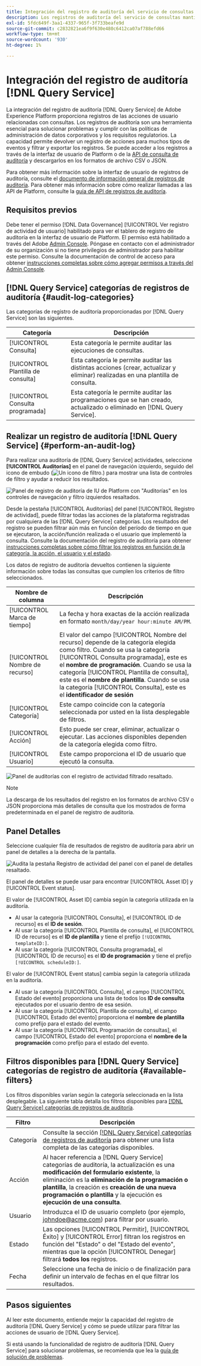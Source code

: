 ```yaml
---
title: Integración del registro de auditoría del servicio de consultas
description: Los registros de auditoría del servicio de consultas mantienen registros de diversas acciones del usuario para formar una pista de auditoría para la resolución de problemas o el cumplimiento de las políticas de administración de datos corporativos y los requisitos regulatorios. Este tutorial proporciona información general sobre las funciones del registro de auditoría específicas del servicio de consultas.
exl-id: 5fdc649f-3aa1-4337-965f-3f733beafe9d
source-git-commit: c2832821ea6f9f630e480c6412ca07af788efd66
workflow-type: tm+mt
source-wordcount: '930'
ht-degree: 1%

---
```


# Integración del registro de auditoría [!DNL Query Service]

La integración del registro de auditoría [!DNL Query Service] de Adobe Experience Platform proporciona registros de las acciones de usuario relacionadas con consultas. Los registros de auditoría son una herramienta esencial para solucionar problemas y cumplir con las políticas de administración de datos corporativos y los requisitos regulatorios. La capacidad permite devolver un registro de acciones para muchos tipos de eventos y filtrar y exportar los registros. Se puede acceder a los registros a través de la interfaz de usuario de Platform o de la [API de consulta de auditoría](https://www.adobe.io/experience-platform-apis/references/audit-query/) y descargarlos en los formatos de archivo CSV o JSON.

Para obtener más información sobre la interfaz de usuario de registros de auditoría, consulte el [documento de información general de registros de auditoría](../../landing/governance-privacy-security/audit-logs/overview.md). Para obtener más información sobre cómo realizar llamadas a las API de Platform, consulte la [guía de API de registros de auditoría](../../landing/api-guide.md).

## Requisitos previos

Debe tener el permiso [!DNL Data Governance] [!UICONTROL Ver registro de actividad de usuario] habilitado para ver el tablero de registro de auditoría en la interfaz de usuario de Platform. El permiso está habilitado a través del Adobe [Admin Console](https://adminconsole.adobe.com/). Póngase en contacto con el administrador de su organización si no tiene privilegios de administrador para habilitar este permiso. Consulte la documentación de control de acceso para obtener [instrucciones completas sobre cómo agregar permisos a través del Admin Console](../../access-control/home.md).

## [!DNL Query Service] categorías de registros de auditoría {#audit-log-categories}

Las categorías de registro de auditoría proporcionadas por [!DNL Query Service] son las siguientes.

| Categoría | Descripción |
|---|---|
| [!UICONTROL Consulta] | Esta categoría le permite auditar las ejecuciones de consultas. |
| [!UICONTROL Plantilla de consulta] | Esta categoría le permite auditar las distintas acciones (crear, actualizar y eliminar) realizadas en una plantilla de consulta. |
| [!UICONTROL Consulta programada] | Esta categoría le permite auditar las programaciones que se han creado, actualizado o eliminado en [!DNL Query Service]. |

## Realizar un registro de auditoría [!DNL Query Service] {#perform-an-audit-log}

Para realizar una auditoría de [!DNL Query Service] actividades, seleccione **[!UICONTROL Auditorías]** en el panel de navegación izquierdo, seguido del icono de embudo (![Un icono de filtro.](/help/images/icons/filter.png)) para mostrar una lista de controles de filtro y ayudar a reducir los resultados.

![Panel de registro de auditoría de IU de Platform con &quot;Auditorías&quot; en los controles de navegación y filtro izquierdos resaltados.](../images/audit-log/filter-controls.png)

Desde la pestaña [!UICONTROL Auditorías] del panel [!UICONTROL Registro de actividad], puede filtrar todas las acciones de la plataforma registradas por cualquiera de las [!DNL Query Service] categorías. Los resultados del registro se pueden filtrar aún más en función del período de tiempo en que se ejecutaron, la acción/función realizada o el usuario que implementó la consulta. Consulte la documentación del registro de auditoría para obtener [instrucciones completas sobre cómo filtrar los registros en función de la categoría, la acción, el usuario y el estado](../../landing/governance-privacy-security/audit-logs/overview.md#managing-audit-logs-in-the-ui).

Los datos de registro de auditoría devueltos contienen la siguiente información sobre todas las consultas que cumplen los criterios de filtro seleccionados.

| Nombre de columna | Descripción |
|---|---|
| [!UICONTROL Marca de tiempo] | La fecha y hora exactas de la acción realizada en formato `month/day/year hour:minute AM/PM`. |
| [!UICONTROL Nombre de recurso] | El valor del campo [!UICONTROL Nombre del recurso] depende de la categoría elegida como filtro. Cuando se usa la categoría [!UICONTROL Consulta programada], este es el **nombre de programación**. Cuando se usa la categoría [!UICONTROL Plantilla de consulta], este es el **nombre de plantilla**. Cuando se usa la categoría [!UICONTROL Consulta], este es el **identificador de sesión** |
| [!UICONTROL Categoría] | Este campo coincide con la categoría seleccionada por usted en la lista desplegable de filtros. |
| [!UICONTROL Acción] | Esto puede ser crear, eliminar, actualizar o ejecutar. Las acciones disponibles dependen de la categoría elegida como filtro. |
| [!UICONTROL Usuario] | Este campo proporciona el ID de usuario que ejecutó la consulta. |

![Panel de auditorías con el registro de actividad filtrado resaltado.](../images/audit-log/filtered-activity.png)

>[!NOTE]
>
>La descarga de los resultados del registro en los formatos de archivo CSV o JSON proporciona más detalles de consulta que los mostrados de forma predeterminada en el panel de registro de auditoría.

## Panel Detalles

Seleccione cualquier fila de resultados de registro de auditoría para abrir un panel de detalles a la derecha de la pantalla.

![Audita la pestaña Registro de actividad del panel con el panel de detalles resaltado.](../images/audit-log/details-panel.png)

El panel de detalles se puede usar para encontrar [!UICONTROL Asset ID] y [!UICONTROL Event status].

El valor de [!UICONTROL Asset ID] cambia según la categoría utilizada en la auditoría.

* Al usar la categoría [!UICONTROL Consulta], el [!UICONTROL ID de recurso] es el **ID de sesión**.
* Al usar la categoría [!UICONTROL Plantilla de consulta], el [!UICONTROL ID de recurso] es el **ID de plantilla** y tiene el prefijo `[!UICONTROL templateID:]`.
* Al usar la categoría [!UICONTROL Consulta programada], el [!UICONTROL ID de recurso] es el **ID de programación** y tiene el prefijo `[!UICONTROL scheduleID:]`.

El valor de [!UICONTROL Event status] cambia según la categoría utilizada en la auditoría.

* Al usar la categoría [!UICONTROL Consulta], el campo [!UICONTROL Estado del evento] proporciona una lista de todos los **ID de consulta** ejecutados por el usuario dentro de esa sesión.
* Al usar la categoría [!UICONTROL Plantilla de consulta], el campo [!UICONTROL Estado del evento] proporciona el **nombre de plantilla** como prefijo para el estado del evento.
* Al usar la categoría [!UICONTROL Programación de consultas], el campo [!UICONTROL Estado del evento] proporciona el **nombre de la programación** como prefijo para el estado del evento.

## Filtros disponibles para [!DNL Query Service] categorías de registro de auditoría {#available-filters}

Los filtros disponibles varían según la categoría seleccionada en la lista desplegable. La siguiente tabla detalla los filtros disponibles para [[!DNL Query Service] categorías de registros de auditoría](#audit-log-categories).

| Filtro | Descripción |
|---|---|
| Categoría | Consulte la sección [[!DNL Query Service] categorías de registros de auditoría](#audit-log-categories) para obtener una lista completa de las categorías disponibles. |
| Acción | Al hacer referencia a [!DNL Query Service] categorías de auditoría, la actualización es una **modificación del formulario existente**, la eliminación es la **eliminación de la programación o plantilla**, la creación es **creación de una nueva programación o plantilla** y la ejecución es **ejecución de una consulta**. |
| Usuario | Introduzca el ID de usuario completo (por ejemplo, johndoe@acme.com) para filtrar por usuario. |
| Estado | Las opciones [!UICONTROL Permitir], [!UICONTROL Éxito] y [!UICONTROL Error] filtran los registros en función del &quot;Estado&quot; o del &quot;Estado del evento&quot;, mientras que la opción [!UICONTROL Denegar] filtrará **todos los** registros. |
| Fecha | Seleccione una fecha de inicio o de finalización para definir un intervalo de fechas en el que filtrar los resultados. |

## Pasos siguientes

Al leer este documento, entiende mejor la capacidad del registro de auditoría [!DNL Query Service] y cómo se puede utilizar para filtrar las acciones de usuario de [!DNL Query Service].

Si está usando la funcionalidad de registro de auditoría [!DNL Query Service] para solucionar problemas, se recomienda que lea la [guía de solución de problemas](../troubleshooting-guide.md).
